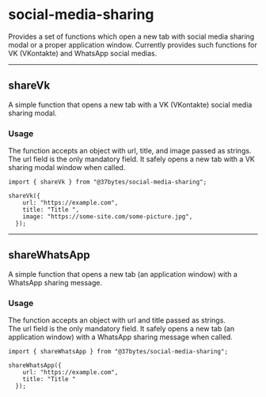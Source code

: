 # social-media-sharing

Provides a set of functions which open a new tab with social media sharing modal or a proper application window.
Currently provides such functions for VK (VKontakte) and WhatsApp social medias.

<hr />

## shareVk

A simple function that opens a new tab with a VK (VKontakte) social media sharing modal.

### Usage

The function accepts an object with url, title, and image passed as strings.
<br /> 
The url field is the only mandatory field. It safely opens a new tab with a VK sharing modal window when called.

```
import { shareVk } from "@37bytes/social-media-sharing";

shareVk({
    url: "https://example.com",
    title: "Title ",
    image: "https://some-site.com/some-picture.jpg",
  });
```

<hr />

## shareWhatsApp

A simple function that opens a new tab (an application window) with a WhatsApp sharing message.

### Usage

The function accepts an object with url and title passed as strings. 
<br /> 
The url field is the only mandatory field. It safely opens a new tab (an application window) with a WhatsApp sharing message when called.

```
import { shareWhatsApp } from "@37bytes/social-media-sharing";

shareWhatsApp({
    url: "https://example.com",
    title: "Title "
  });
```